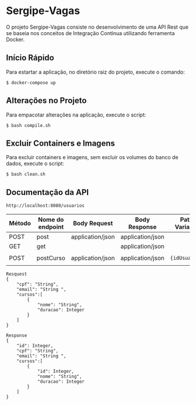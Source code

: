 # Sergipe-Vagas

O projeto Sergipe-Vagas consiste no desenvolvimento de uma API Rest que se baseia nos conceitos de Integração Contínua utilizando ferramenta Docker.


## Início Rápido

Para estartar a aplicação, no diretório raiz do projeto, execute o comando:

```$ docker-compose up ```


## Alterações no Projeto

Para empacotar alterações na aplicação, execute o script:

``` $ bash compile.sh ```


## Excluir Containers e Imagens

Para excluir containers e imagens, sem excluir os volumes do banco de dados, execute o script:

``` $ bash clean.sh ```



## Documentação da API

```
http://localhost:8080/usuarios
```

| Método | Nome do endpoint | Body Request     | Body Response | Path Variable     | Route                              |
|--------|------------------|------------------|---------------|-------------------|------------------------------------|
| POST | post             | application/json | application/json |                   |                                    |
| GET | get              |                  |  application/json |                   |                                    |
| POST | postCurso          | application/json |  application/json | ```{idUsuario}``` | ```/{idUsuario}/adicionar-curso``` |

```
Resquest
{
    "cpf": "String",
    "email": "String ",
    "cursos":[
        {
            "nome": "String",
            "duracao": Integer
        }
    ]
}
```
```
Response
{
    "id": Integer,
    "cpf": "String",
    "email": "String ",
    "cursos":[
        {
            "id": Integer,
            "nome": "String",
            "duracao": Integer
        }
    ]
}
```
